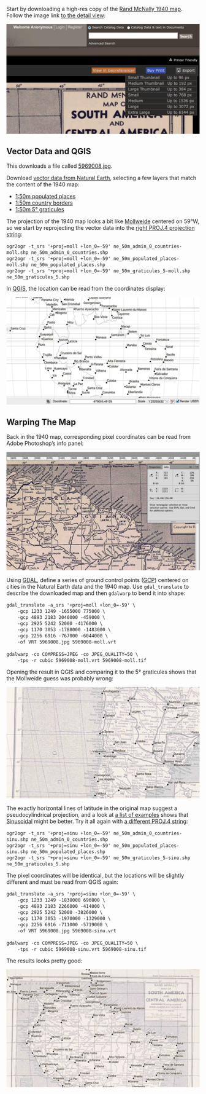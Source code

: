 Start by downloading a high-res copy of the
[Rand McNally 1940 map](http://rumsey.georeferencer.com/map/KBMKREinftMNFVlcobKoSC/201507272126-7g9Mkm/).
Follow the image link [to the detail view](http://www.davidrumsey.com/luna/servlet/view/search?q=List_No=5969.08&showFirstDetail=1):

![export](img/export.jpg)

Vector Data and QGIS
--------------------

This downloads a file called [5969008.jpg](5969008.jpg).

Download [vector data from Natural Earth](http://www.naturalearthdata.com/downloads/),
selecting a few layers that match the content of the 1940 map:

* [1:50m populated places](http://www.naturalearthdata.com/http//www.naturalearthdata.com/download/50m/cultural/ne_50m_populated_places.zip)
* [1:50m country borders](http://www.naturalearthdata.com/http//www.naturalearthdata.com/download/50m/cultural/ne_50m_admin_0_countries.zip)
* [1:50m 5° graticules](http://www.naturalearthdata.com/http//www.naturalearthdata.com/download/50m/physical/ne_50m_graticules_5.zip)

The projection of the 1940 map looks a bit like [Mollweide](https://en.wikipedia.org/wiki/Mollweide_projection)
centered on 59°W, so we start by reprojecting the vector data into the
[right PROJ.4 projection string](http://www.remotesensing.org/geotiff/proj_list/mollweide.html):

    ogr2ogr -t_srs '+proj=moll +lon_0=-59' ne_50m_admin_0_countries-moll.shp ne_50m_admin_0_countries.shp
    ogr2ogr -t_srs '+proj=moll +lon_0=-59' ne_50m_populated_places-moll.shp ne_50m_populated_places.shp
    ogr2ogr -t_srs '+proj=moll +lon_0=-59' ne_50m_graticules_5-moll.shp ne_50m_graticules_5.shp

In [QGIS](http://www.qgis.org/), the location can be read from the coordinates display:

![qgis-moll](img/qgis-moll.jpg)

Warping The Map
---------------

Back in the 1940 map, corresponding pixel coordinates can be read from
Adobe Photoshop’s info panel:

![photoshop](img/photoshop.jpg)

Using [GDAL](http://www.gdal.org), define a series of ground control points
([GCP](http://landsat.usgs.gov/ground_control_points.php)) centered on cities
in the Natural Earth data and the 1940 map. Use `gdal_translate` to describe
the downloaded map and then `gdalwarp` to bend it into shape:

    gdal_translate -a_srs '+proj=moll +lon_0=-59' \
        -gcp 1233 1249 -1655000 775000 \
        -gcp 4893 2183 2040000 -459000 \
        -gcp 2925 5242 52000 -4176000 \
        -gcp 1170 3053 -1788000 -1483000 \
        -gcp 2256 6916 -767000 -6044000 \
        -of VRT 5969008.jpg 5969008-moll.vrt
    
    gdalwarp -co COMPRESS=JPEG -co JPEG_QUALITY=50 \
        -tps -r cubic 5969008-moll.vrt 5969008-moll.tif

Opening the result in QGIS and comparing it to the 5° graticules shows that the
Mollweide guess was probably wrong:

![qgis-moll-warped](img/qgis-moll-warped.jpg)

The exactly horizontal lines of latitude in the original map suggest a pseudocylindrical projection,
and a look at [a list of examples](https://en.wikipedia.org/wiki/List_of_map_projections#pseudocylindrical)
shows that [Sinusoidal](https://en.wikipedia.org/wiki/Sinusoidal_projection) might be better.
Try it all again with [a different PROJ.4 string](http://www.remotesensing.org/geotiff/proj_list/sinusoidal.html):

    ogr2ogr -t_srs '+proj=sinu +lon_0=-59' ne_50m_admin_0_countries-sinu.shp ne_50m_admin_0_countries.shp
    ogr2ogr -t_srs '+proj=sinu +lon_0=-59' ne_50m_populated_places-sinu.shp ne_50m_populated_places.shp
    ogr2ogr -t_srs '+proj=sinu +lon_0=-59' ne_50m_graticules_5-sinu.shp ne_50m_graticules_5.shp

The pixel coordinates will be identical, but the locations will be slightly
different and must be read from QGIS again:

    gdal_translate -a_srs '+proj=sinu +lon_0=-59' \
        -gcp 1233 1249 -1838000 696000 \
        -gcp 4893 2183 2266000 -414000 \
        -gcp 2925 5242 52000 -3826000 \
        -gcp 1170 3053 -1970000 -1329000 \
        -gcp 2256 6916 -711000 -5719000 \
        -of VRT 5969008.jpg 5969008-sinu.vrt
    
    gdalwarp -co COMPRESS=JPEG -co JPEG_QUALITY=50 \
        -tps -r cubic 5969008-sinu.vrt 5969008-sinu.tif

The results looks pretty good:

![qgis-sinu](img/qgis-sinu.jpg)
